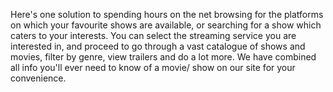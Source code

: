 Here's one solution to spending hours on the net browsing for the platforms on which your favourite shows are available, or searching for a show which caters to your interests. You can select the streaming service you are interested in, and proceed to go through a vast catalogue of shows and movies, filter by genre, view trailers and do a lot more. We have combined all info you'll ever need to know of a movie/ show on our site for your convenience.
